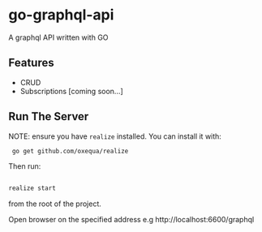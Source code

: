 # go-graphql-api

A graphql API written with GO

## Features

- CRUD
- Subscriptions [coming soon...]

## Run The Server

NOTE: ensure you have `realize` installed. You can install it with:

```sh
 go get github.com/oxequa/realize
```

Then run:

```sh

realize start
```

from the root of the project.

Open browser on the specified address e.g http://localhost:6600/graphql
